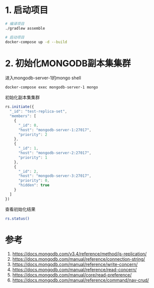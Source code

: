 
# 1. 启动项目

```bash
# 编译项目
./gradlew assemble

# 启动项目
docker-compose up -d --build
```

# 2. 初始化MONGODB副本集集群

进入mongodb-server-1的mongo shell
```bash
docker-compose exec mongodb-server-1 mongo
```

初始化副本集集群
```js
rs.initiate({
  "_id": "test-replica-set",
  "members": [
    {
      "_id": 0,
      "host": "mongodb-server-1:27017",
      "priority": 2
    },
    {
      "_id": 1,
      "host": "mongodb-server-2:27017",
      "priority": 1
    },
    {
      "_id": 2,
      "host": "mongodb-server-3:27017",
      "priority": 0,
      "hidden": true
    }
  ]
})
```

查看初始化结果
```bash
rs.status()
```

# 参考

1. https://docs.mongodb.com/v3.4/reference/method/js-replication/
1. https://docs.mongodb.com/manual/reference/connection-string/
1. https://docs.mongodb.com/manual/reference/write-concern/
1. https://docs.mongodb.com/manual/reference/read-concern/
1. https://docs.mongodb.com/manual/core/read-preference/
1. https://docs.mongodb.com/manual/reference/command/nav-crud/